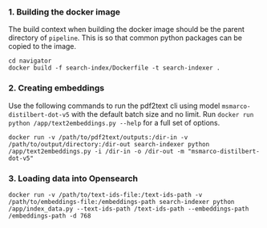 ### 1. Building the docker image
The build context when building the docker image should be the parent directory of `pipeline`. This is so that common python packages can be copied to the image.

```
cd navigator
docker build -f search-index/Dockerfile -t search-indexer .
```

### 2. Creating embeddings
Use the following commands to run the pdf2text cli using model `msmarco-distilbert-dot-v5` with the default batch size and no limit. Run `docker run python /app/text2embeddings.py --help` for a full set of options.

```
docker run -v /path/to/pdf2text/outputs:/dir-in -v /path/to/output/directory:/dir-out search-indexer python /app/text2embeddings.py -i /dir-in -o /dir-out -m "msmarco-distilbert-dot-v5"
```

### 3. Loading data into Opensearch

```
docker run -v /path/to/text-ids-file:/text-ids-path -v /path/to/embeddings-file:/embeddings-path search-indexer python /app/index_data.py --text-ids-path /text-ids-path --embeddings-path /embeddings-path -d 768
```
